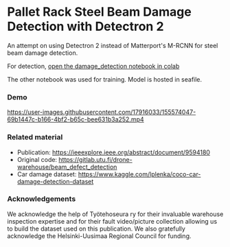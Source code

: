 # Pallet Rack Steel Beam Damage Detection with Detectron 2

An attempt on using Detectron 2 instead of Matterport's M-RCNN for steel beam damage detection.
 
For detection, [open the damage_detection notebook in colab](https://colab.research.google.com/github/koivunen/beamdefectdetect_dt2/blob/main/damage_detection.ipynb?hl=en)

The other notebook was used for training. Model is hosted in seafile.

### Demo

https://user-images.githubusercontent.com/17916033/155574047-69b1447c-b166-4bf2-b65c-bee631b3a252.mp4


### Related material
 - Publication: https://ieeexplore.ieee.org/abstract/document/9594180
 - Original code: https://gitlab.utu.fi/drone-warehouse/beam_defect_detection
 - Car damage dataset: https://www.kaggle.com/lplenka/coco-car-damage-detection-dataset
 
### Acknowledgements

We acknowledge the help of Työtehoseura ry for their invaluable warehouse inspection expertise and for their fault video/picture collection allowing us to build the dataset used on this publication. We also gratefully acknowledge the Helsinki-Uusimaa Regional Council for funding.



